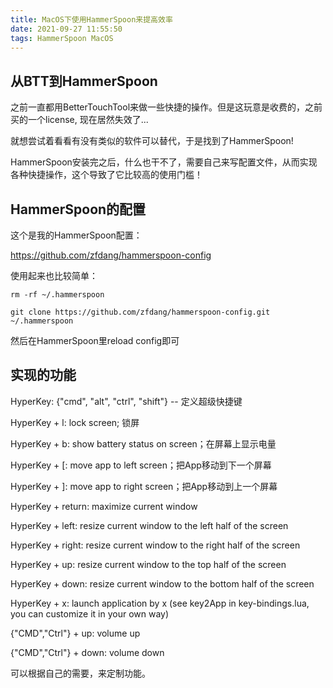 ```yaml
---
title: MacOS下使用HammerSpoon来提高效率
date: 2021-09-27 11:55:50
tags: HammerSpoon MacOS
---
```

## 从BTT到HammerSpoon

之前一直都用BetterTouchTool来做一些快捷的操作。但是这玩意是收费的，之前买的一个license, 现在居然失效了...

就想尝试着看看有没有类似的软件可以替代，于是找到了HammerSpoon!

HammerSpoon安装完之后，什么也干不了，需要自己来写配置文件，从而实现各种快捷操作，这个导致了它比较高的使用门槛！

## HammerSpoon的配置

这个是我的HammerSpoon配置：

https://github.com/zfdang/hammerspoon-config

使用起来也比较简单：

	rm -rf ~/.hammerspoon
	
	git clone https://github.com/zfdang/hammerspoon-config.git ~/.hammerspoon
	
然后在HammerSpoon里reload config即可

## 实现的功能


HyperKey: {"cmd", "alt", "ctrl", "shift"}  -- 定义超级快捷键

HyperKey + l: lock screen; 锁屏

HyperKey + b: show battery status on screen；在屏幕上显示电量

HyperKey + [: move app to left screen；把App移动到下一个屏幕

HyperKey + ]: move app to right screen；把App移动到上一个屏幕

HyperKey + return: maximize current window

HyperKey + left: resize current window to the left half of the screen

HyperKey + right: resize current window to the right half of the screen

HyperKey + up: resize current window to the top half of the screen

HyperKey + down: resize current window to the bottom half of the screen

HyperKey + x: launch application by x (see key2App in key-bindings.lua, you can customize it in your own way)

{"CMD","Ctrl"} + up: volume up

{"CMD","Ctrl"} + down: volume down

可以根据自己的需要，来定制功能。
